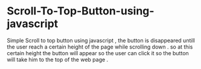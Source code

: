 # Scroll-To-Top-Button-using-javascript
Simple Scroll to top button using javascript , the button is disappeared untill the user reach a certain height of the page while scrolling down . so at this certain height the button will appear so the user can click it so the button will take him to the top of the web page .
